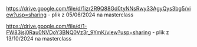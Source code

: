 https://drive.google.com/file/d/1izr2R9Q88Gd0tyNNsRwy33AgyQys3bg5/view?usp=sharing - plik z 05/06/2024 na masterclass

https://drive.google.com/file/d/1-FW83jsj0Rau0NVDoY3BNQ0Vz3r_9YmK/view?usp=sharing - plik z 13/10/2024 na masterclass
